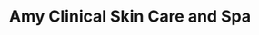 ---
title: "Amy Clinical Skin Care and Spa"
url: /milpitas/amy-clinical-skin-care-and-spa/
shop: Friseur
---